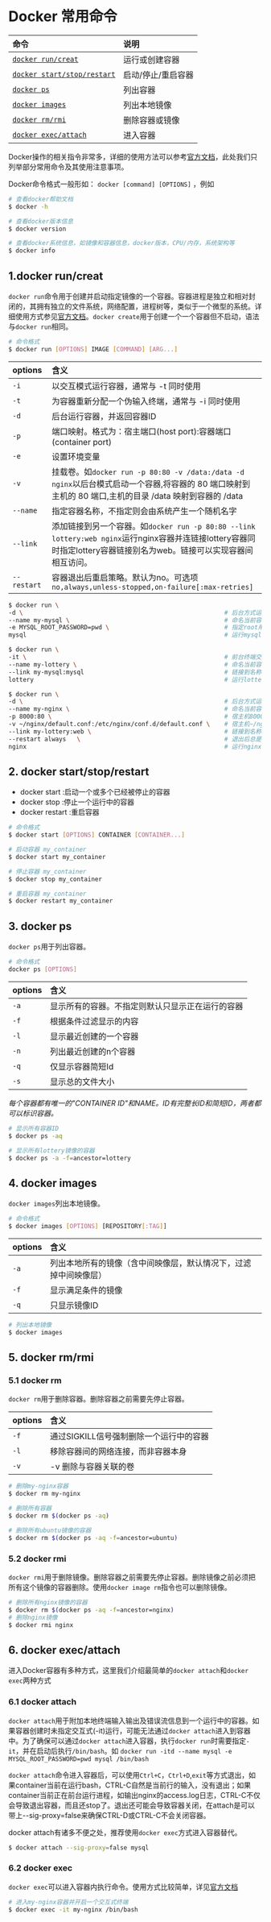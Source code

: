 # Docker 常用命令

命令|说明
:-|:-
[`docker run/creat`](#1docker-runcreat)|运行或创建容器
[`docker start/stop/restart`](#2-docker-startstoprestart)|启动/停止/重启容器
[`docker ps`](#3-docker-ps)|列出容器
[`docker images`](#4-docker-images)|列出本地镜像
[`docker rm/rmi`](#5-docker-rmrmi)|删除容器或镜像
[`docker exec/attach`](#6-docker-execattach)|进入容器

Docker操作的相关指令非常多，详细的使用方法可以参考[官方文档](https://docs.docker.com/engine/reference/run/)，此处我们只列举部分常用命令及其使用注意事项。

Docker命令格式一般形如： `docker [command] [OPTIONS]` ，例如
```sh
# 查看docker帮助文档
$ docker -h

# 查看docker版本信息
$ docker version

# 查看docker系统信息，如镜像和容器信息，docker版本，CPU/内存，系统架构等
$ docker info
```

## 1.docker run/creat
`docker run`命令用于创建并启动指定镜像的一个容器。容器进程是独立和相对封闭的，其拥有独立的文件系统，网络配置，进程树等，类似于一个微型的系统。详细使用方式参见[官方文档](https://docs.docker.com/engine/reference/commandline/run/)。`docker create`用于创建一个一个容器但不启动，语法与`docker run`相同。

```sh
# 命令格式
$ docker run [OPTIONS] IMAGE [COMMAND] [ARG...]
```

options|含义
:-|:-
`-i`|以交互模式运行容器，通常与 -t 同时使用
`-t`|为容器重新分配一个伪输入终端，通常与 -i 同时使用
`-d`|后台运行容器，并返回容器ID
`-p`|端口映射。格式为：宿主端口(host port):容器端口(container port)
`-e`|设置环境变量
`-v`|挂载卷。如`docker run -p 80:80 -v /data:/data -d nginx`以后台模式启动一个容器,将容器的 80 端口映射到主机的 80 端口,主机的目录 /data 映射到容器的 /data
`--name`|指定容器名称，不指定则会由系统产生一个随机名字
`--link`|添加链接到另一个容器。如`docker run -p 80:80 --link lottery:web nginx`运行nginx容器并连链接lottery容器同时指定lottery容器链接别名为web。链接可以实现容器间相互访问。
`--restart`|容器退出后重启策略。默认为no。可选项`no,always,unless-stopped,on-failure[:max-retries]`

```sh
$ docker run \
-d \                                                        # 后台方式运行
--name my-mysql \                                           # 命名当前容器为mac-mysql
-e MYSQL_ROOT_PASSWORD=pwd \                                # 指定root用户密码为pwd
mysql                                                       # 运行mysql容器

$ docker run \
-it \                                                       # 前台终端交互方式运行
--name my-lottery \                                         # 命名当前容器为my-lottery
--link my-mysql:mysql                                       # 链接到名称为my-mysql的容器并指定别名为mysql
lottery                                                     # 运行lottery容器

$ docker run \
-d \                                                        # 后台方式运行
--name my-nginx \                                           # 命名当前容器为my-nginx
-p 8000:80 \                                                # 宿主机8000端口映射为容器80端口
-v ~/nginx/default.conf:/etc/nginx/conf.d/default.conf \    # 宿主机~/nginx/default.conf挂载到容器为/etc/nginx/conf.d/default.conf
--link my-lottery:web \                                     # 链接到名称为lottery的容器并指定别名为web
--restart always   \                                        # 退出后总是自动重启
nginx                                                       # 运行nginx容器
```

## 2. docker start/stop/restart
* docker start :启动一个或多个已经被停止的容器
* docker stop :停止一个运行中的容器
* docker restart :重启容器

```sh
# 命令格式
$ docker start [OPTIONS] CONTAINER [CONTAINER...]
```

```sh
# 启动容器 my_container
$ docker start my_container

# 停止容器 my_container
$ docker stop my_container

# 重启容器 my_container
$ docker restart my_container
```

## 3. docker ps
`docker ps`用于列出容器。

```sh
# 命令格式
docker ps [OPTIONS]
```

options|含义
:-|:-
`-a `|显示所有的容器。不指定则默认只显示正在运行的容器
`-f `|根据条件过滤显示的内容
`-l `|显示最近创建的一个容器
`-n `|列出最近创建的n个容器
`-q `|仅显示容器简短Id
`-s `|显示总的文件大小

*每个容器都有唯一的"CONTAINER ID"和NAME。ID有完整长ID和简短ID，两者都可以标识容器。*

```sh
# 显示所有容器ID
$ docker ps -aq

# 显示所有lottery镜像的容器
$ docker ps -a -f=ancestor=lottery
```

## 4. docker images
`docker images`列出本地镜像。

```sh
# 命令格式
$ docker images [OPTIONS] [REPOSITORY[:TAG]]
```

options|含义
:-|:-
`-a `|列出本地所有的镜像（含中间映像层，默认情况下，过滤掉中间映像层）
`-f `|显示满足条件的镜像
`-q `|只显示镜像ID

```sh
# 列出本地镜像
$ docker images
```

## 5. docker rm/rmi
### 5.1 docker rm
`docker rm`用于删除容器。删除容器之前需要先停止容器。

options|含义
:-|:-
`-f `|通过SIGKILL信号强制删除一个运行中的容器
`-l `|移除容器间的网络连接，而非容器本身
`-v `|-v 删除与容器关联的卷

```sh
# 删除my-nginx容器
$ docker rm my-nginx

# 删除所有容器
$ docker rm $(docker ps -aq)

# 删除所有ubuntu镜像的容器
$ docker rm $(docker ps -aq -f=ancestor=ubuntu)
```

### 5.2 docker rmi
`docker rmi`用于删除镜像。删除容器之前需要先停止容器。删除镜像之前必须把所有这个镜像的容器删除。使用`docker image rm`指令也可以删除镜像。

```sh
# 删除所有nginx镜像的容器
$ docker rm $(docker ps -aq -f=ancestor=nginx)
# 删除nginx镜像
$ docker rmi nginx
```

## 6. docker exec/attach
进入Docker容器有多种方式，这里我们介绍最简单的`docker attach`和`docker exec`两种方式
### 6.1 docker attach
`docker attach`用于附加本地终端输入输出及错误流信息到一个运行中的容器。如果容器创建时未指定交互式(-it)运行，可能无法通过`docker attach`进入到容器中。为了确保可以通过`docker attach`进入容器，执行`docker run`时需要指定`-it`，并在启动后执行`/bin/bash`。如
`docker run -itd --name mysql -e MYSQL_ROOT_PASSWORD=pwd mysql /bin/bash`

`docker attach`命令进入容器后，可以使用`Ctrl+C`，`Ctrl+D`,`exit`等方式退出，如果container当前在运行bash，CTRL-C自然是当前行的输入，没有退出；如果container当前正在前台运行进程，如输出nginx的access.log日志，CTRL-C不仅会导致退出容器，而且还stop了。退出还可能会导致容器关闭，在attach是可以带上--sig-proxy=false来确保CTRL-D或CTRL-C不会关闭容器。

docker attach有诸多不便之处，推荐使用`docker exec`方式进入容器替代。

```sh
$ docker attach --sig-proxy=false mysql
```

### 6.2 docker exec
`docker exec`可以进入容器内执行命令。使用方式比较简单，详见[官方文档](https://docs.docker.com/engine/reference/commandline/exec/)

```sh
# 进入my-nginx容器并开启一个交互式终端
$ docker exec -it my-nginx /bin/bash
```